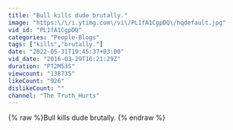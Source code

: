 ```yaml
---
title: "Bull kills dude brutally."
image: "https:\/\/i.ytimg.com\/vi\/PL1fA1CgpDQ\/hqdefault.jpg"
vid_id: "PL1fA1CgpDQ"
categories: "People-Blogs"
tags: ["kills","brutally."]
date: "2022-05-31T19:45:37+03:00"
vid_date: "2016-03-29T16:21:29Z"
duration: "PT2M53S"
viewcount: "138735"
likeCount: "926"
dislikeCount: ""
channel: "The Truth_Hurts"
---
```

{% raw %}Bull kills dude brutally. {% endraw %}
